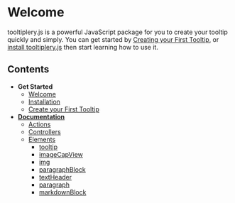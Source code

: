 # Welcome

tooltiplery.js is a powerful JavaScript package for you to create your tooltip quickly and simply. You can get started by [Creating your First Tooltip](/get-started), or [install tooltiplery.js](/installation) then start learning how to use it.

## Contents

- **Get Started**
  - [Welcome](/README)
  - [Installation](/installation)
  - [Create your First Tooltip](/get-started.md)
- **[Documentation](/main)**
  - [Actions](/main/action)
  - [Controllers](/main/controller)
  - [Elements](/main/element)
    - [tooltip](/main/element/tooltip)
    - [imageCapView](/main/element/imageCapView)
    - [img](/main/element/img)
    - [paragraphBlock](/main/element/paragraphBlock)
    - [textHeader](/main/element/textHeader)
    - [paragraph](/main/element/paragraph)
    - [markdownBlock](/main/element/markdownBlock)